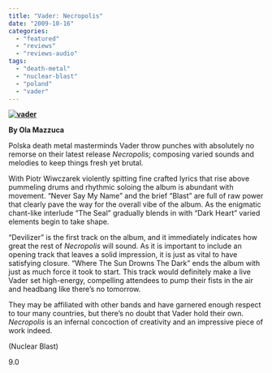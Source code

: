 ```yaml
---
title: "Vader: Necropolis"
date: "2009-10-16"
categories: 
  - "featured"
  - "reviews"
  - "reviews-audio"
tags: 
  - "death-metal"
  - "nuclear-blast"
  - "poland"
  - "vader"
---
```


**[![vader](http://www.hellbound.ca/wp-content/uploads/2009/09/vader-300x300.jpg "vader")](http://www.hellbound.ca/wp-content/uploads/2009/09/vader.jpg)**

**By Ola Mazzuca**

Polska death metal masterminds Vader throw punches with absolutely no remorse on their latest release _Necropolis_; composing varied sounds and melodies to keep things fresh yet brutal.

With Piotr Wiwczarek violently spitting fine crafted lyrics that rise above pummeling drums and rhythmic soloing the album is abundant with movement. “Never Say My Name” and the brief “Blast” are full of raw power that clearly pave the way for the overall vibe of the album. As the enigmatic chant-like interlude “The Seal” gradually blends in with “Dark Heart” varied elements begin to take shape.

“Devilizer” is the first track on the album, and it immediately indicates how great the rest of _Necropolis_ will sound. As it is important to include an opening track that leaves a solid impression, it is just as vital to have satisfying closure. “Where The Sun Drowns The Dark” ends the album with just as much force it took to start. This track would definitely make a live Vader set high-energy, compelling attendees to pump their fists in the air and headbang like there’s no tomorrow.

They may be affiliated with other bands and have garnered enough respect to tour many countries, but there’s no doubt that Vader hold their own. _Necropolis_ is an infernal concoction of creativity and an impressive piece of work indeed.

(Nuclear Blast)

9.0
